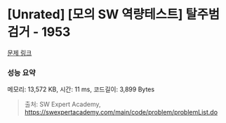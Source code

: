 # [Unrated] [모의 SW 역량테스트] 탈주범 검거 - 1953 

[문제 링크](https://swexpertacademy.com/main/code/problem/problemDetail.do?contestProbId=AV5PpLlKAQ4DFAUq) 

### 성능 요약

메모리: 13,572 KB, 시간: 11 ms, 코드길이: 3,899 Bytes



> 출처: SW Expert Academy, https://swexpertacademy.com/main/code/problem/problemList.do